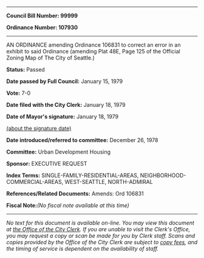

********

**Council Bill Number: 99999**
   
**Ordinance Number: 107930**
********

 AN ORDINANCE amending Ordinance 106831 to correct an error in an exhibit to said Ordinance (amending Plat 48E, Page 125 of the Official Zoning Map of The City of Seattle.)

**Status:** Passed
   
**Date passed by Full Council:** January 15, 1979
   
**Vote:** 7-0
   
**Date filed with the City Clerk:** January 18, 1979
   
**Date of Mayor's signature:** January 18, 1979
   
[(about the signature date)](/~public/approvaldate.htm)
   
   
   
**Date introduced/referred to committee:** December 26, 1978
   
**Committee:** Urban Development Housing
   
**Sponsor:** EXECUTIVE REQUEST
   
   
**Index Terms:** SINGLE-FAMILY-RESIDENTIAL-AREAS, NEIGHBORHOOD-COMMERCIAL-AREAS, WEST-SEATTLE, NORTH-ADMIRAL

**References/Related Documents:** Amends: Ord 106831

**Fiscal Note:**_(No fiscal note available at this time)_
********

_No text for this document is available on-line. You may view this document at [the Office of the City Clerk](http://www.seattle.gov/leg/clerk/contactUs.htm). If you are unable to visit the Clerk's Office, you may request a copy or scan be made for you by Clerk staff. Scans and copies provided by the Office of the City Clerk are subject to [copy fees](http://clerk.seattle.gov/~public/clerkfees.htm), and the timing of service is dependent on the availability of staff._

